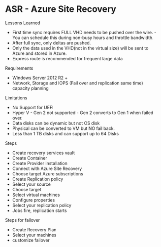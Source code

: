 # ASR - Azure Site Recovery

Lessons Learned

- First time sync requires FULL VHD needs to be pushed over the wire. - You can schedule this during non-busy hours and throttle bandwidth.
- After full sync, only deltas are pushed.
- Only the data used in the VHD(not in the virtual size) will be sent to Azure and stored in Azure.
- Express route is recommended for frequent large data

Requirements
- Windows Server 2012 R2 +
- Network, Storage and IOPS (Fail over and replication same time) capacity planning

Limitations
- No Support for UEFI
- Hyper V - Gen 2 not supported - Gen 2 converts to Gen 1 when failed over.
- Data disks can be dynamic but not OS disk
- Physical can be converted to VM but NO fail back.
- Less than 1 TB disks and can support up to 64 Disks

Steps
- Create recovery services vault
- Create Container
- Create Provider installation
- Connect with Azure Site Recovery
- Choose target Azure subscriptions
- Create Replication policy
- Select your source
- Choose target
- Select virtual machines
- Configure properties
- Select your replication policy
- Jobs fire, replication starts

Steps for failover
- Create Recovery Plan
- Select your machines
- customize failover




